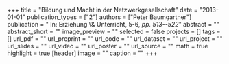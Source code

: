 +++
title = "Bildung und Macht in der Netzwerkgesellschaft"
date = "2013-01-01"
publication_types = ["2"]
authors = ["Peter Baumgartner"]
publication = " In: Erziehung \\& Unterricht, 5-6, _pp. 513--522_"
abstract = ""
abstract_short = ""
image_preview = ""
selected = false
projects = []
tags = []
url_pdf = ""
url_preprint = ""
url_code = ""
url_dataset = ""
url_project = ""
url_slides = ""
url_video = ""
url_poster = ""
url_source = ""
math = true
highlight = true
[header]
image = ""
caption = ""
+++

